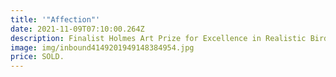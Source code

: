 ```yaml
---
title: '"Affection"'
date: 2021-11-09T07:10:00.264Z
description: Finalist Holmes Art Prize for Excellence in Realistic Bird Art.
image: img/inbound4149201949148384954.jpg
price: SOLD.
---
```

![]()